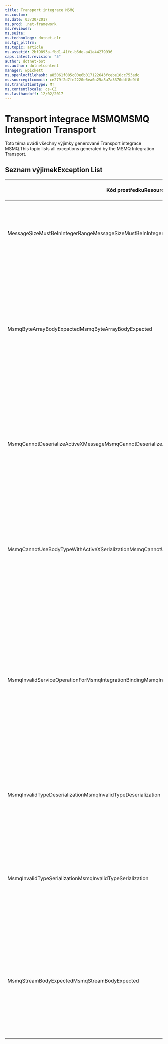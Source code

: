 ```yaml
---
title: Transport integrace MSMQ
ms.custom: 
ms.date: 03/30/2017
ms.prod: .net-framework
ms.reviewer: 
ms.suite: 
ms.technology: dotnet-clr
ms.tgt_pltfrm: 
ms.topic: article
ms.assetid: 2bf9893a-fbd1-41fc-b6de-a41a44279936
caps.latest.revision: "5"
author: dotnet-bot
ms.author: dotnetcontent
manager: wpickett
ms.openlocfilehash: a85061f085c00e6b017122643fcebe10cc753adc
ms.sourcegitcommit: ce279f2d7fe2220e6ea0a25a8a7a5370ddf8d9f0
ms.translationtype: MT
ms.contentlocale: cs-CZ
ms.lasthandoff: 12/02/2017
---
```

# <a name="msmq-integration-transport"></a><span data-ttu-id="e5539-102">Transport integrace MSMQ</span><span class="sxs-lookup"><span data-stu-id="e5539-102">MSMQ Integration Transport</span></span>
<span data-ttu-id="e5539-103">Toto téma uvádí všechny výjimky generované Transport integrace MSMQ.</span><span class="sxs-lookup"><span data-stu-id="e5539-103">This topic lists all exceptions generated by the MSMQ Integration Transport.</span></span>  
  
## <a name="exception-list"></a><span data-ttu-id="e5539-104">Seznam výjimek</span><span class="sxs-lookup"><span data-stu-id="e5539-104">Exception List</span></span>  
  
|<span data-ttu-id="e5539-105">Kód prostředku</span><span class="sxs-lookup"><span data-stu-id="e5539-105">Resource Code</span></span>|<span data-ttu-id="e5539-106">Řetězec prostředku</span><span class="sxs-lookup"><span data-stu-id="e5539-106">Resource String</span></span>|  
|-------------------|---------------------|  
|<span data-ttu-id="e5539-107">MessageSizeMustBeInIntegerRange</span><span class="sxs-lookup"><span data-stu-id="e5539-107">MessageSizeMustBeInIntegerRange</span></span>|<span data-ttu-id="e5539-108">Tento objekt pro vytváření vyrovnávacích pamětí zpráv, takže velikost zprávy musí být v rozsahu celočíselnou hodnotu.</span><span class="sxs-lookup"><span data-stu-id="e5539-108">This factory buffers messages, so the message sizes must be in the range of an integer value.</span></span>|  
|<span data-ttu-id="e5539-109">MsmqByteArrayBodyExpected</span><span class="sxs-lookup"><span data-stu-id="e5539-109">MsmqByteArrayBodyExpected</span></span>|<span data-ttu-id="e5539-110">Došlo k neshodě mezi zadaný formát serializace a tělo zprávy služby MSMQ.</span><span class="sxs-lookup"><span data-stu-id="e5539-110">A mismatch occurred between the specified serialization format and the body of the MSMQ message.</span></span> <span data-ttu-id="e5539-111">Nelze odesílat nebo přijímat zprávy.</span><span class="sxs-lookup"><span data-stu-id="e5539-111">The message cannot be sent or received.</span></span> <span data-ttu-id="e5539-112">Formát serializace ByteArray vyžaduje tělo zprávy služby MSMQ být typu byte [].</span><span class="sxs-lookup"><span data-stu-id="e5539-112">The serialization format ByteArray requires the body of the MSMQ message to be of type byte[].</span></span>|  
|<span data-ttu-id="e5539-113">MsmqCannotDeserializeActiveXMessage</span><span class="sxs-lookup"><span data-stu-id="e5539-113">MsmqCannotDeserializeActiveXMessage</span></span>|<span data-ttu-id="e5539-114">Došlo k chybě serializace ActiveX.</span><span class="sxs-lookup"><span data-stu-id="e5539-114">An ActiveX serialization error occurred.</span></span> <span data-ttu-id="e5539-115">Nelze odesílat nebo přijímat zprávy.</span><span class="sxs-lookup"><span data-stu-id="e5539-115">The message cannot be sent or received.</span></span> <span data-ttu-id="e5539-116">Zadaný typ varianty pro tělo neodpovídá skutečné tělo zprávy služby MSMQ.</span><span class="sxs-lookup"><span data-stu-id="e5539-116">The specified variant type for the body does not match the actual MSMQ message body.</span></span>|  
|<span data-ttu-id="e5539-117">MsmqCannotUseBodyTypeWithActiveXSerialization</span><span class="sxs-lookup"><span data-stu-id="e5539-117">MsmqCannotUseBodyTypeWithActiveXSerialization</span></span>|<span data-ttu-id="e5539-118">Vlastnosti zprávy se neshodují.</span><span class="sxs-lookup"><span data-stu-id="e5539-118">The properties of the message are mismatched.</span></span> <span data-ttu-id="e5539-119">Nelze odesílat nebo přijímat zprávy.</span><span class="sxs-lookup"><span data-stu-id="e5539-119">The message cannot be sent or received.</span></span> <span data-ttu-id="e5539-120">Vlastnost BodyType zpráva nemůže být zadán, pokud se používá formát serializace ActiveX.</span><span class="sxs-lookup"><span data-stu-id="e5539-120">The BodyType message property cannot be specified if the ActiveX serialization format is used.</span></span>|  
|<span data-ttu-id="e5539-121">MsmqInvalidServiceOperationForMsmqIntegrationBinding</span><span class="sxs-lookup"><span data-stu-id="e5539-121">MsmqInvalidServiceOperationForMsmqIntegrationBinding</span></span>|<span data-ttu-id="e5539-122">MsmqIntegrationBinding ověření se nezdařilo.</span><span class="sxs-lookup"><span data-stu-id="e5539-122">The MsmqIntegrationBinding validation failed.</span></span> <span data-ttu-id="e5539-123">Koncový bod služby nelze spustit.</span><span class="sxs-lookup"><span data-stu-id="e5539-123">The service endpoint cannot be started.</span></span> <span data-ttu-id="e5539-124">Zadaná vazba nepodporuje podpis metody pro operaci zadané služby v zadané kontraktu.</span><span class="sxs-lookup"><span data-stu-id="e5539-124">The specified binding does not support the method signature for the specified service operation in the specified contract.</span></span> <span data-ttu-id="e5539-125">Použít MsmqIntegrationBinding operace služby, opravte ji.</span><span class="sxs-lookup"><span data-stu-id="e5539-125">Correct the service operation to use the MsmqIntegrationBinding.</span></span>|  
|<span data-ttu-id="e5539-126">MsmqInvalidTypeDeserialization</span><span class="sxs-lookup"><span data-stu-id="e5539-126">MsmqInvalidTypeDeserialization</span></span>|<span data-ttu-id="e5539-127">Serializace ActiveX se nezdařila, protože nemůže rozpoznat formát serializace.</span><span class="sxs-lookup"><span data-stu-id="e5539-127">The ActiveX serialization failed because the serialization format cannot be recognized.</span></span> <span data-ttu-id="e5539-128">Nelze odesílat nebo přijímat zprávy.</span><span class="sxs-lookup"><span data-stu-id="e5539-128">The message cannot be sent or received.</span></span>|  
|<span data-ttu-id="e5539-129">MsmqInvalidTypeSerialization</span><span class="sxs-lookup"><span data-stu-id="e5539-129">MsmqInvalidTypeSerialization</span></span>|<span data-ttu-id="e5539-130">Typ variant nebyl rozpoznán.</span><span class="sxs-lookup"><span data-stu-id="e5539-130">The variant type is not recognized.</span></span> <span data-ttu-id="e5539-131">Serializace ActiveX se nezdařila.</span><span class="sxs-lookup"><span data-stu-id="e5539-131">The ActiveX serialization failed.</span></span> <span data-ttu-id="e5539-132">Nelze odesílat nebo přijímat zprávy.</span><span class="sxs-lookup"><span data-stu-id="e5539-132">The message cannot be sent or received.</span></span> <span data-ttu-id="e5539-133">Zadaný typ variant není podporován.</span><span class="sxs-lookup"><span data-stu-id="e5539-133">The specified variant type is not supported.</span></span>|  
|<span data-ttu-id="e5539-134">MsmqStreamBodyExpected</span><span class="sxs-lookup"><span data-stu-id="e5539-134">MsmqStreamBodyExpected</span></span>|<span data-ttu-id="e5539-135">Došlo k neshodě mezi formát serializace a text obsahu.</span><span class="sxs-lookup"><span data-stu-id="e5539-135">Mismatch between serialization format and body content.</span></span> <span data-ttu-id="e5539-136">Nelze odesílat nebo přijímat zprávy.</span><span class="sxs-lookup"><span data-stu-id="e5539-136">Message cannot be sent or received.</span></span> <span data-ttu-id="e5539-137">Pouze jeden typ datového proudu lze odeslat nebo pomocí režimu serializace datového proudu.</span><span class="sxs-lookup"><span data-stu-id="e5539-137">Only a body of type stream can be sent or received using the stream serialization mode.</span></span>|
